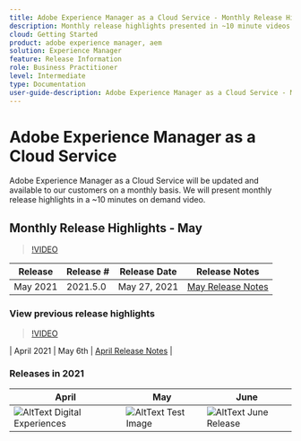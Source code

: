 ```yaml
---
title: Adobe Experience Manager as a Cloud Service - Monthly Release Highlights
description: Monthly release highlights presented in ~10 minute videos
cloud: Getting Started
product: adobe experience manager, aem
solution: Experience Manager
feature: Release Information
role: Business Practitioner
level: Intermediate
type: Documentation
user-guide-description: Adobe Experience Manager as a Cloud Service - Monthly Release Highlights
---
```


# Adobe Experience Manager as a Cloud Service

Adobe Experience Manager as a Cloud Service will be updated and available to our customers on a monthly basis.
We will present monthly release highlights in a ~10 minutes on demand video.

## Monthly Release Highlights - May

>[!VIDEO](https://video.tv.adobe.com/v/333900/)

| Release | Release # | Release Date | Release Notes |
|---|---|---|---|
| May 2021 | 2021.5.0 | May 27, 2021 | [May Release Notes](https://experienceleague.adobe.com/docs/experience-manager-cloud-service/release-notes/release-notes/release-notes-current.html?lang=en) | 


### View previous release highlights 

>[!VIDEO](https://video.tv.adobe.com/v/333364/)

| April 2021 | May 6th | [April Release Notes](https://experienceleague.adobe.com/docs/experience-manager-cloud-service/release-notes/release-notes/2021/release-notes-2021-4-0.html?lang=en) |

### Releases in 2021

| April | May | June |
|---|---|---|
| ![AltText Digital Experiences](/help/assets/branding/ADX_Gems.png) | ![AltText Test Image](/help/assets/aemaacs-recordings/thumbnails/May_release_thumb.png) | ![AltText June Release](/help/assets/aemaacs-recordings/thumbnails/June_release_thumb.png) |

